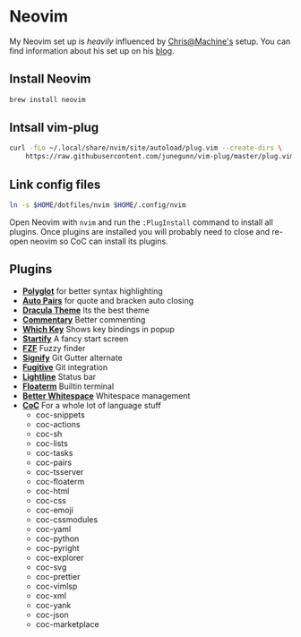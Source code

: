 # Neovim

My Neovim set up is _heavily_ influenced by [Chris@Machine's](https://github.com/ChristianChiarulli/nvim) setup.
You can find information about his set up on his [blog](https://www.chrisatmachine.com/neovim).

## Install Neovim

```bash
brew install neovim
```

## Intsall vim-plug

```bash
curl -fLo ~/.local/share/nvim/site/autoload/plug.vim --create-dirs \
    https://raw.githubusercontent.com/junegunn/vim-plug/master/plug.vim
```

## Link config files

```bash
ln -s $HOME/dotfiles/nvim $HOME/.config/nvim
```

Open Neovim with `nvim` and run the `:PlugInstall` command to install all plugins.
Once plugins are installed you will probably need to close and re-open neovim
so CoC can install its plugins.

## Plugins

- **[Polyglot](https://github.com/sheerun/vim-polyglot)** for better syntax highlighting
- **[Auto Pairs](https://github.com/jiangmiao/auto-pairs)** for quote and bracken auto closing
- **[Dracula Theme](https://github.com/dracula/vim)** Its the best theme
- **[Commentary](https://github.com/tpope/vim-commentary)** Better commenting
- **[Which Key](https://github.com/liuchengxu/vim-which-key)** Shows key bindings in popup
- **[Startify](https://github.com/mhinz/vim-startify)** A fancy start screen
- **[FZF](https://github.com/junegunn/fzf)** Fuzzy finder
- **[Signify](https://github.com/mhinz/vim-signify)** Git Gutter alternate
- **[Fugitive](https://github.com/tpope/vim-fugitive)** Git integration
- **[Lightline](https://github.com/itchyny/lightline.vim)** Status bar
- **[Floaterm](https://github.com/voldikss/vim-floaterm)** Builtin terminal
- **[Better Whitespace](https://github.com/ntpeters/vim-better-whitespace)** Whitespace management
- **[CoC](https://github.com/neoclide/coc.nvim)** For a whole lot of language stuff
  - coc-snippets
  - coc-actions
  - coc-sh
  - coc-lists
  - coc-tasks
  - coc-pairs
  - coc-tsserver
  - coc-floaterm
  - coc-html
  - coc-css
  - coc-emoji
  - coc-cssmodules
  - coc-yaml
  - coc-python
  - coc-pyright
  - coc-explorer
  - coc-svg
  - coc-prettier
  - coc-vimlsp
  - coc-xml
  - coc-yank
  - coc-json
  - coc-marketplace
